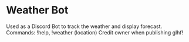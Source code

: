# Weather Bot
Used as a Discord Bot to track the weather and display forecast.
Commands: !help, !weather (location)
Credit owner when publishing
glhf!
